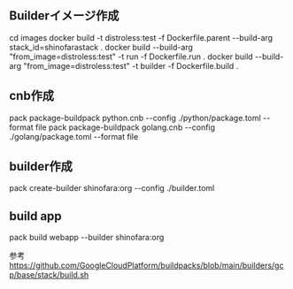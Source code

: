 ## Builderイメージ作成
cd images
docker build -t distroless:test -f Dockerfile.parent --build-arg stack_id=shinofarastack .
docker build --build-arg "from_image=distroless:test" -t run -f Dockerfile.run .
docker build --build-arg "from_image=distroless:test" -t builder -f Dockerfile.build .


## cnb作成

pack package-buildpack python.cnb --config ./python/package.toml --format file
pack package-buildpack golang.cnb --config ./golang/package.toml --format file


## builder作成
pack create-builder shinofara:org --config ./builder.toml

## build app
pack build webapp --builder shinofara:org

参考
https://github.com/GoogleCloudPlatform/buildpacks/blob/main/builders/gcp/base/stack/build.sh
